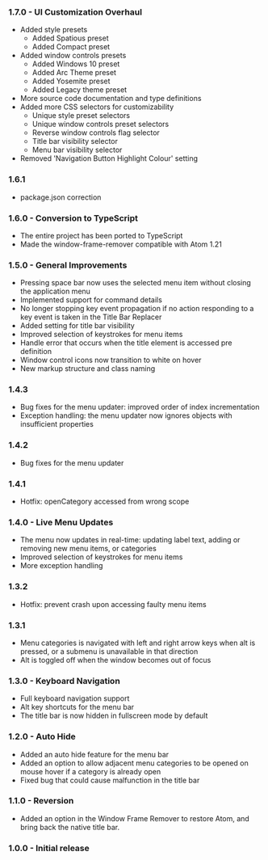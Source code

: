 ### 1.7.0 - UI Customization Overhaul
 * Added style presets
    * Added Spatious preset
    * Added Compact preset
 * Added window controls presets
    * Added Windows 10 preset
    * Added Arc Theme preset
    * Added Yosemite preset
    * Added Legacy theme preset
 * More source code documentation and type definitions
 * Added more CSS selectors for customizability
    * Unique style preset selectors
    * Unique window controls preset selectors
    * Reverse window controls flag selector
    * Title bar visibility selector
    * Menu bar visibility selector
 * Removed 'Navigation Button Highlight Colour' setting

### 1.6.1
 * package.json correction

### 1.6.0 - Conversion to TypeScript
 * The entire project has been ported to TypeScript
 * Made the window-frame-remover compatible with Atom 1.21

### 1.5.0 - General Improvements
 * Pressing space bar now uses the selected menu item without closing the application menu
 * Implemented support for command details
 * No longer stopping key event propagation if no action responding to a key event is taken in the Title Bar Replacer
 * Added setting for title bar visibility
 * Improved selection of keystrokes for menu items
 * Handle error that occurs when the title element is accessed pre definition
 * Window control icons now transition to white on hover
 * New markup structure and class naming

### 1.4.3
 * Bug fixes for the menu updater: improved order of index incrementation
 * Exception handling: the menu updater now ignores objects with insufficient properties

### 1.4.2
 * Bug fixes for the menu updater

### 1.4.1
 * Hotfix: openCategory accessed from wrong scope

### 1.4.0 - Live Menu Updates
 * The menu now updates in real-time: updating label text, adding or removing new menu items, or categories
 * Improved selection of keystrokes for menu items
 * More exception handling

### 1.3.2
 * Hotfix: prevent crash upon accessing faulty menu items

### 1.3.1
 * Menu categories is navigated with left and right arrow keys when alt is pressed, or a submenu is unavailable in that direction
 * Alt is toggled off when the window becomes out of focus

### 1.3.0 - Keyboard Navigation
 * Full keyboard navigation support
 * Alt key shortcuts for the menu bar
 * The title bar is now hidden in fullscreen mode by default

### 1.2.0 - Auto Hide
 * Added an auto hide feature for the menu bar
 * Added an option to allow adjacent menu categories to be opened on mouse hover if a category is already open
 * Fixed bug that could cause malfunction in the title bar

### 1.1.0 - Reversion
 * Added an option in the Window Frame Remover to restore Atom, and bring back the native title bar.

### 1.0.0 - Initial release
